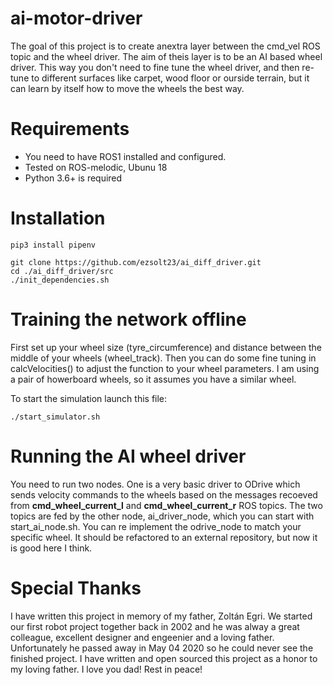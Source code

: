 # ai-motor-driver
The goal of this project is to create anextra layer between the cmd_vel ROS topic and the wheel driver.
The aim of theis layer is to be an AI based wheel driver. This way you don't need to fine tune the
wheel driver, and then re-tune to different surfaces like carpet, wood floor or ourside terrain, but
it can learn by itself how to move the wheels the best way.

# Requirements

- You need to have ROS1 installed and configured. 
- Tested on ROS-melodic, Ubunu 18
- Python 3.6+ is required

# Installation

    pip3 install pipenv

    git clone https://github.com/ezsolt23/ai_diff_driver.git
    cd ./ai_diff_driver/src
    ./init_dependencies.sh

# Training the network offline

First set up your wheel size (tyre_circumference) and distance between the middle of your wheels (wheel_track).
Then you can do some fine tuning in calcVelocities() to adjust the function to your wheel parameters. I am using a 
pair of howerboard wheels, so it assumes you have a similar wheel.

To start the simulation launch this file:

    ./start_simulator.sh
    
# Running the AI wheel driver

You need to run two nodes. One is a very basic driver to ODrive which sends velocity commands to the wheels based on
the messages recoeved from **cmd_wheel_current_l** and **cmd_wheel_current_r** ROS topics. The two topics are fed by 
the other node, ai_driver_node, which you can start with start_ai_node.sh. You can re implement the odrive_node to
match your specific wheel. It should be refactored to an external repository, but now it is good here I think.

# Special Thanks

I have written this project in memory of my father, Zoltán Egri. We started our first robot project together back in 2002
and he was alway a great colleague, excellent designer and engeenier and a loving father. Unfortunately he passed away in May 04 2020
so he could never see the finished project. I have written and open sourced this project as a honor to my loving father. 
I love you dad! Rest in peace!
